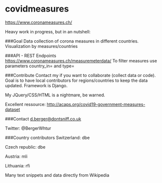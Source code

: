 # covidmeasures

https://www.coronameasures.ch/

Heavy work in progress, but in an nutshell:

###Goal 
Data collection of corona measures in different countries.
Visualization by measures/countries

###API - REST Endpoints
https://www.coronameasures.ch/measuremeterdata/
To filter measures use parameters country_in= and type=

###Contribute
Contact my if you want to collaborate (collect data or code). 
Goal is to have local contributors for regions/countries to keep the data updated.
Framework is Django.

My JQuery/CSS/HTML is a nightmare, be warned. 

Excellent ressource: 
http://acaps.org/covid19-government-measures-dataset

###Contact
d.berger@dontsniff.co.uk

Twitter: @BergerWhtur

###Country contributors
Switzerland: dbe

Czech republic: dbe

Austria: mli

Lithuania: rfi


Many text snippets and data directly from Wikipedia
